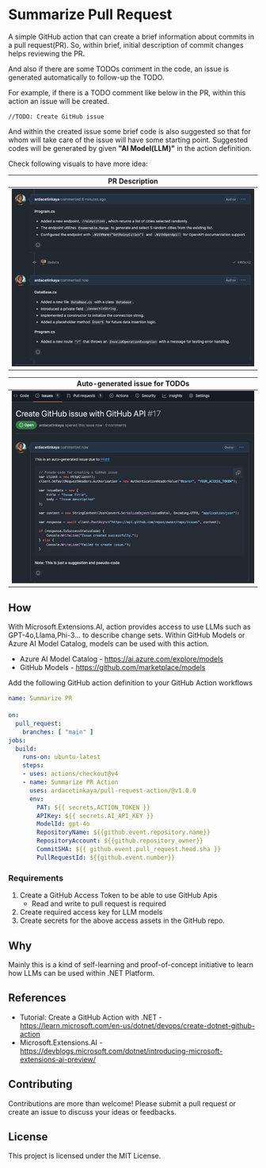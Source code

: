 # Summarize Pull Request

A simple GitHub action that can create a brief information about commits in a pull request(PR). So, within brief, initial description of commit changes helps reviewing the PR.


And also if there are some TODOs comment in the code, an issue is generated automatically to follow-up the TODO.

For example, if there is a TODO comment like below in the PR, within this action an issue will be created.

```
//TODO: Create GitHub issue
```


And within the created issue some brief code is also suggested so that for whom will take care of the issue will have some starting point. Suggested codes will be generated by given **"AI Model(LLM)"** in the action definition.

Check following visuals to have more idea:

| PR Description            |
| ------------------------- |
| ![Image](/Example01.png)  |

| Auto-generated issue for TODOs |
| ------------------------------ |
| ![alt text](Example02.png)     |



## How

With Microsoft.Extensions.AI, action provides access to use LLMs such as GPT-4o,Llama,Phi-3... to describe change sets. Within GitHub Models or Azure AI Model Catalog, models can be used with this action.

- Azure AI Model Catalog - https://ai.azure.com/explore/models
- GitHub Models - https://github.com/marketplace/models

Add the following GitHub action definition to your GitHub Action workflows
```yaml
name: Summarize PR

on:
  pull_request:
    branches: [ "main" ]
jobs:
  build:
    runs-on: ubuntu-latest
    steps:
    - uses: actions/checkout@v4
    - name: Summarize PR Action
      uses: ardacetinkaya/pull-request-action/@v1.0.0
      env:
        PAT: ${{ secrets.ACTION_TOKEN }}
        APIKey: ${{ secrets.AI_API_KEY }}
        ModelId: gpt-4o
        RepositoryName: ${{github.event.repository.name}}
        RepositoryAccount: ${{github.repository_owner}}
        CommitSHA: ${{ github.event.pull_request.head.sha }}
        PullRequestId: ${{github.event.number}}

```

### Requirements
1. Create a GitHub Access Token to be able to use GitHub Apis
   - Read and write to pull request is required
2. Create required access key for LLM models
3. Create secrets for the above access assets in the GitHub repo.


## Why

Mainly this is a kind of self-learning and proof-of-concept initiative to learn how LLMs can be used within .NET Platform.


## References

- Tutorial: Create a GitHub Action with .NET - https://learn.microsoft.com/en-us/dotnet/devops/create-dotnet-github-action
- Microsoft.Extensions.AI - https://devblogs.microsoft.com/dotnet/introducing-microsoft-extensions-ai-preview/

## Contributing

Contributions are more than welcome! Please submit a pull request or create an issue to discuss your ideas or feedbacks.

## License
This project is licensed under the MIT License.

